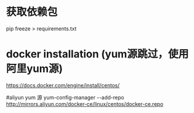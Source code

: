 # 获取依赖包
pip freeze > requirements.txt


# docker installation (yum源跳过，使用阿里yum源)
https://docs.docker.com/engine/install/centos/

#aliyun yum 源
yum-config-manager --add-repo http://mirrors.aliyun.com/docker-ce/linux/centos/docker-ce.repo



